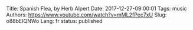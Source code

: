 Title: Spanish Flea, by Herb Alpert
Date: 2017-12-27-09:00:01
Tags: music
Authors: https://www.youtube.com/watch?v=mML2fPec7xU
Slug: o88bEIQNWo
Lang: fr
status: published


